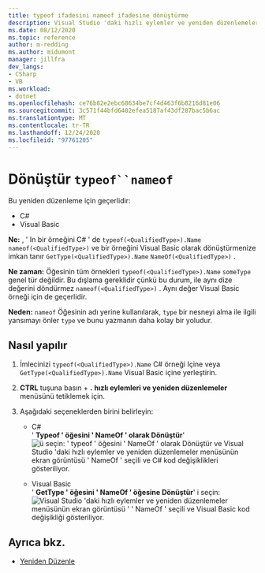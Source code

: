 ```yaml
---
title: typeof ifadesini nameof ifadesine dönüştürme
description: Visual Studio 'daki hızlı eylemler ve yeniden düzenlemeler menüsünü kullanarak Visual Basic typeof for C# ve GetType ' deki NameOf öğesinin NameOf öğesine nasıl dönüştüreceğiniz hakkında bilgi edinin.
ms.date: 08/12/2020
ms.topic: reference
author: m-redding
ms.author: midumont
manager: jillfra
dev_langs:
- CSharp
- VB
ms.workload:
- dotnet
ms.openlocfilehash: ce76b82e2ebc68634be7cf4d463f6b8216d81e06
ms.sourcegitcommit: 3c571f44bfd6402efea5187af43df287bac5b6ac
ms.translationtype: MT
ms.contentlocale: tr-TR
ms.lasthandoff: 12/24/2020
ms.locfileid: "97761205"
---
```

# <a name="convert-typeof-to-nameof"></a>Dönüştür `typeof``nameof`

Bu yeniden düzenleme için geçerlidir:

- C#
- Visual Basic

**Ne:** , ' In bir örneğini C# ' de `typeof(<QualifiedType>).Name` `nameof(<QualifiedType>)` ve bir örneğini Visual Basic olarak dönüştürmenize imkan tanır `GetType(<QualifiedType>).Name` `NameOf(<QualifiedType>)` .

**Ne zaman:**  Öğesinin tüm örnekleri `typeof(<QualifiedType>).Name` `someType` genel tür değildir. Bu dışlama gereklidir çünkü bu durum, ile aynı dize değerini döndürmez `nameof(<QualifiedType>)` . Aynı değer Visual Basic örneği için de geçerlidir.

**Neden:** `nameof` Öğesinin adı yerine kullanılarak, `type` bir nesneyi alma ile ilgili yansımayı önler `type` ve bunu yazmanın daha kolay bir yoludur.

## <a name="how-to"></a>Nasıl yapılır

1. İmlecinizi `typeof(<QualifiedType>).Name` C# örneği Içine veya `GetType(<QualifiedType>).Name` Visual Basic içine yerleştirin.

2. **CTRL** tuşuna basın + **.** **hızlı eylemleri ve yeniden düzenlemeler** menüsünü tetiklemek için.

3. Aşağıdaki seçeneklerden birini belirleyin:

    - C#
      <br>' **Typeof ' öğesini ' NameOf ' olarak Dönüştür**' ![ ü seçin: ' typeof ' öğesini ' NameOf ' olarak Dönüştür ve Visual Studio 'daki hızlı eylemler ve yeniden düzenlemeler menüsünün ekran görüntüsü ' NameOf ' seçili ve C# kod değişiklikleri gösteriliyor.](media/convert-type-of.PNG)

    - Visual Basic
      <br>' **GetType ' öğesini ' NameOf ' öğesine Dönüştür**' i seçin: ![ Visual Studio 'daki hızlı eylemler ve yeniden düzenlemeler menüsünün ekran görüntüsü ' ' NameOf ' seçili ve Visual Basic kod değişikliği gösteriliyor.](media/convert-get-type.PNG)

## <a name="see-also"></a>Ayrıca bkz.

- [Yeniden Düzenle](../refactoring-in-visual-studio.md)

